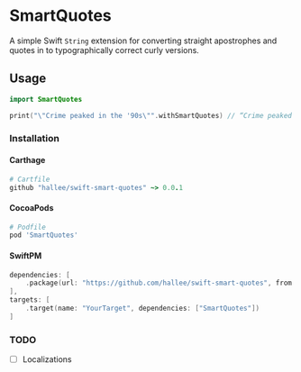 # SmartQuotes

A simple Swift `String` extension for converting straight apostrophes and quotes in to typographically correct curly versions.

## Usage

```swift
import SmartQuotes

print("\"Crime peaked in the '90s\"".withSmartQuotes) // “Crime peaked in the ’90s”
```

### Installation

#### Carthage

```ruby
# Cartfile
github "hallee/swift-smart-quotes" ~> 0.0.1
```

#### CocoaPods

```ruby
# Podfile
pod 'SmartQuotes'
```

#### SwiftPM

```swift
dependencies: [
    .package(url: "https://github.com/hallee/swift-smart-quotes", from: "0.0.1")
],
targets: [
    .target(name: "YourTarget", dependencies: ["SmartQuotes"])
]
```

### TODO

- [ ] Localizations

